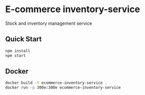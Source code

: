 # E-commerce inventory-service

Stock and inventory management service

## Quick Start
```bash
npm install
npm start
```

## Docker
```bash
docker build -t ecommerce-inventory-service .
docker run -p 300e:300e ecommerce-inventory-service
```
